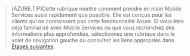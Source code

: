 
>[AZURE.TIP]Cette rubrique montre comment prendre en main Mobile Services aussi rapidement que possible. Elle est conçue pour les clients qui ne connaissent pas cette fonctionnalité Azure. Si vous êtes déjà familiarisé avec Mobile Services ou que vous recherchez des informations plus approfondies, sélectionnez une rubrique dans le volet de navigation gauche ou consultez les liens appropriés dans [Étapes suivantes](#next-steps).

<!---HONumber=Oct15_HO3-->